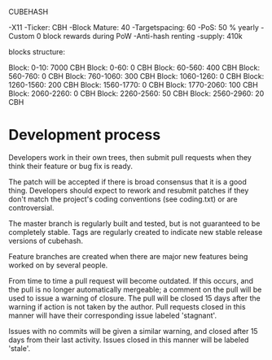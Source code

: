 CUBEHASH 

-X11
-Ticker: CBH
-Block Mature: 40 
-Targetspacing: 60
-PoS: 50 % yearly
-Custom 0 block rewards during PoW
-Anti-hash renting
-supply: 410k


blocks structure:

Block: 0-10: 7000 CBH
Block: 0-60: 0 CBH
Block: 60-560: 400 CBH
Block: 560-760: 0 CBH
Block: 760-1060: 300 CBH
Block: 1060-1260: 0 CBH
Block: 1260-1560: 200 CBH
Block: 1560-1770: 0 CBH
Block: 1770-2060: 100 CBH
Block: 2060-2260: 0 CBH
Block: 2260-2560: 50 CBH
Block: 2560-2960: 20 CBH




Development process
===========================

Developers work in their own trees, then submit pull requests when
they think their feature or bug fix is ready.

The patch will be accepted if there is broad consensus that it is a
good thing.  Developers should expect to rework and resubmit patches
if they don't match the project's coding conventions (see coding.txt)
or are controversial.

The master branch is regularly built and tested, but is not guaranteed
to be completely stable. Tags are regularly created to indicate new
stable release versions of cubehash.

Feature branches are created when there are major new features being
worked on by several people.

From time to time a pull request will become outdated. If this occurs, and
the pull is no longer automatically mergeable; a comment on the pull will
be used to issue a warning of closure. The pull will be closed 15 days
after the warning if action is not taken by the author. Pull requests closed
in this manner will have their corresponding issue labeled 'stagnant'.

Issues with no commits will be given a similar warning, and closed after
15 days from their last activity. Issues closed in this manner will be 
labeled 'stale'.
